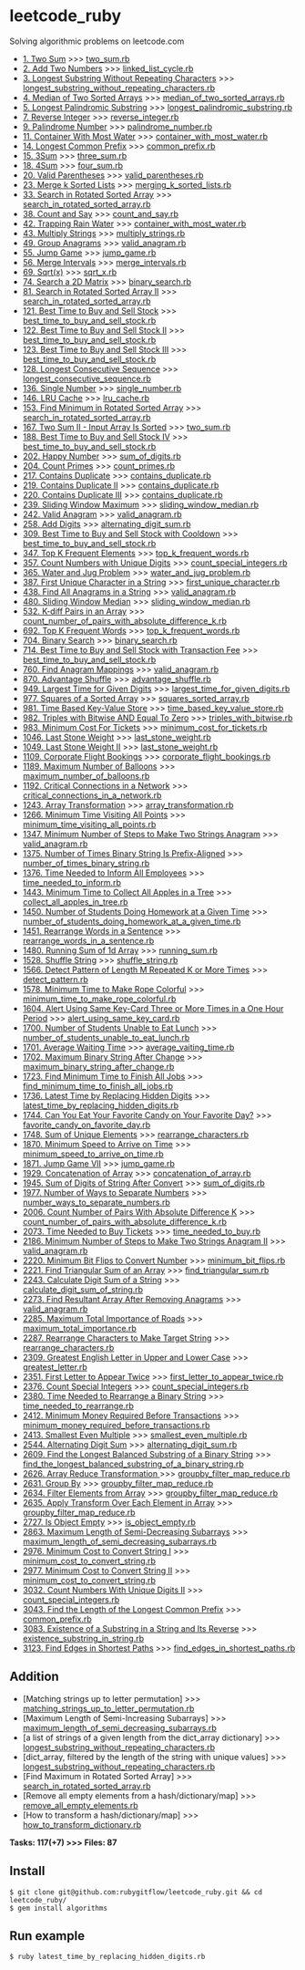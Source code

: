 # leetcode_ruby
Solving algorithmic problems on leetcode.com

- [1. Two Sum](https://leetcode.com/problems/two-sum/) >>> [two_sum.rb](https://github.com/rubygitflow/leetcode_ruby/blob/master/two_sum.rb)
- [2. Add Two Numbers](https://leetcode.com/problems/add-two-numbers/) >>> [linked_list_cycle.rb](https://github.com/rubygitflow/leetcode_ruby/blob/master/linked_list_cycle.rb)
- [3. Longest Substring Without Repeating Characters](https://leetcode.com/problems/longest-substring-without-repeating-characters/) >>> [longest_substring_without_repeating_characters.rb](https://github.com/rubygitflow/leetcode_ruby/blob/master/longest_substring_without_repeating_characters.rb)
- [4. Median of Two Sorted Arrays](https://leetcode.com/problems/median-of-two-sorted-arrays/) >>> [median_of_two_sorted_arrays.rb](https://github.com/rubygitflow/leetcode_ruby/blob/master/median_of_two_sorted_arrays.rb)
- [5. Longest Palindromic Substring](https://leetcode.com/problems/longest-palindromic-substring/) >>> [longest_palindromic_substring.rb](https://github.com/rubygitflow/leetcode_ruby/blob/master/longest_palindromic_substring.rb)
- [7. Reverse Integer](https://leetcode.com/problems/reverse-integer/) >>> [reverse_integer.rb](https://github.com/rubygitflow/leetcode_ruby/blob/master/reverse_integer.rb)
- [9. Palindrome Number](https://leetcode.com/problems/palindrome-number/) >>> [palindrome_number.rb](https://github.com/rubygitflow/leetcode_ruby/blob/master/palindrome_number.rb)
- [11. Container With Most Water](https://leetcode.com/problems/container-with-most-water/) >>> [container_with_most_water.rb](https://github.com/rubygitflow/leetcode_ruby/blob/master/container_with_most_water.rb)
- [14. Longest Common Prefix](https://leetcode.com/problems/longest-common-prefix/) >>> [common_prefix.rb](https://github.com/rubygitflow/leetcode_ruby/blob/master/common_prefix.rb)
- [15. 3Sum](https://leetcode.com/problems/3sum/) >>> [three_sum.rb](https://github.com/rubygitflow/leetcode_ruby/blob/master/three_sum.rb)
- [18. 4Sum](https://leetcode.com/problems/4sum/) >>> [four_sum.rb](https://github.com/rubygitflow/leetcode_ruby/blob/master/four_sum.rb)
- [20. Valid Parentheses](https://leetcode.com/problems/valid-parentheses/) >>> [valid_parentheses.rb](https://github.com/rubygitflow/leetcode_ruby/blob/master/valid_parentheses.rb)
- [23. Merge k Sorted Lists](https://leetcode.com/problems/merge-k-sorted-lists/) >>> [merging_k_sorted_lists.rb](https://github.com/rubygitflow/leetcode_ruby/blob/master/merging_k_sorted_lists.rb)
- [33. Search in Rotated Sorted Array](https://leetcode.com/problems/search-in-rotated-sorted-array/) >>> [search_in_rotated_sorted_array.rb](https://github.com/rubygitflow/leetcode_ruby/blob/master/search_in_rotated_sorted_array.rb)
- [38. Count and Say](https://leetcode.com/problems/count-and-say/) >>> [count_and_say.rb](https://github.com/rubygitflow/leetcode_ruby/blob/master/count_and_say.rb)
- [42. Trapping Rain Water](https://leetcode.com/problems/trapping-rain-water/) >>> [container_with_most_water.rb](https://github.com/rubygitflow/leetcode_ruby/blob/master/container_with_most_water.rb)
- [43. Multiply Strings](https://leetcode.com/problems/multiply-strings/) >>> [multiply_strings.rb](https://github.com/rubygitflow/leetcode_ruby/blob/master/multiply_strings.rb)
- [49. Group Anagrams](https://leetcode.com/problems/group-anagrams/) >>> [valid_anagram.rb](https://github.com/rubygitflow/leetcode_ruby/blob/master/valid_anagram.rb)
- [55. Jump Game](https://leetcode.com/problems/jump-game/) >>> [jump_game.rb](https://github.com/rubygitflow/leetcode_ruby/blob/master/jump_game.rb)
- [56. Merge Intervals](https://leetcode.com/problems/merge-intervals/) >>> [merge_intervals.rb](https://github.com/rubygitflow/leetcode_ruby/blob/master/merge_intervals.rb)
- [69. Sqrt(x)](https://leetcode.com/problems/sqrtx/) >>> [sqrt_x.rb](https://github.com/rubygitflow/leetcode_ruby/blob/master/sqrt_x.rb)
- [74. Search a 2D Matrix](https://leetcode.com/problems/search-a-2d-matrix/) >>> [binary_search.rb](https://github.com/rubygitflow/leetcode_ruby/blob/master/binary_search.rb)
- [81. Search in Rotated Sorted Array II](https://leetcode.com/problems/search-in-rotated-sorted-array-ii/) >>> [search_in_rotated_sorted_array.rb](https://github.com/rubygitflow/leetcode_ruby/blob/master/search_in_rotated_sorted_array.rb)
- [121. Best Time to Buy and Sell Stock](https://leetcode.com/problems/best-time-to-buy-and-sell-stock/) >>> [best_time_to_buy_and_sell_stock.rb](https://github.com/rubygitflow/leetcode_ruby/blob/master/best_time_to_buy_and_sell_stock.rb)
- [122. Best Time to Buy and Sell Stock II](https://leetcode.com/problems/best-time-to-buy-and-sell-stock-ii/) >>> [best_time_to_buy_and_sell_stock.rb](https://github.com/rubygitflow/leetcode_ruby/blob/master/best_time_to_buy_and_sell_stock.rb)
- [123. Best Time to Buy and Sell Stock III](https://leetcode.com/problems/best-time-to-buy-and-sell-stock-iii/) >>> [best_time_to_buy_and_sell_stock.rb](https://github.com/rubygitflow/leetcode_ruby/blob/master/best_time_to_buy_and_sell_stock.rb)
- [128. Longest Consecutive Sequence](https://leetcode.com/problems/longest-consecutive-sequence/) >>> [longest_consecutive_sequence.rb](https://github.com/rubygitflow/leetcode_ruby/blob/master/longest_consecutive_sequence.rb)
- [136. Single Number](https://leetcode.com/problems/single-number/) >>> [single_number.rb](https://github.com/rubygitflow/leetcode_ruby/blob/master/single_number.rb)
- [146. LRU Cache](https://leetcode.com/problems/lru-cache/) >>> [lru_cache.rb](https://github.com/rubygitflow/leetcode_ruby/blob/master/lru_cache.rb)
- [153. Find Minimum in Rotated Sorted Array](https://leetcode.com/problems/find-minimum-in-rotated-sorted-array/) >>> [search_in_rotated_sorted_array.rb](https://github.com/rubygitflow/leetcode_ruby/blob/master/search_in_rotated_sorted_array.rb)
- [167. Two Sum II - Input Array Is Sorted](https://leetcode.com/problems/two-sum-ii-input-array-is-sorted/) >>> [two_sum.rb](https://github.com/rubygitflow/leetcode_ruby/blob/master/two_sum.rb)
- [188. Best Time to Buy and Sell Stock IV](https://leetcode.com/problems/best-time-to-buy-and-sell-stock-iv/) >>> [best_time_to_buy_and_sell_stock.rb](https://github.com/rubygitflow/leetcode_ruby/blob/master/best_time_to_buy_and_sell_stock.rb)
- [202. Happy Number](https://leetcode.com/problems/happy-number/) >>> [sum_of_digits.rb](https://github.com/rubygitflow/leetcode_ruby/blob/master/sum_of_digits.rb)
- [204. Count Primes](https://leetcode.com/problems/count-primes/) >>> [count_primes.rb](https://github.com/rubygitflow/leetcode_ruby/blob/master/count_primes.rb)
- [217. Contains Duplicate](https://leetcode.com/problems/contains-duplicate/) >>> [contains_duplicate.rb](https://github.com/rubygitflow/leetcode_ruby/blob/master/contains_duplicate.rb)
- [219. Contains Duplicate II](https://leetcode.com/problems/contains-duplicate-ii/) >>> [contains_duplicate.rb](https://github.com/rubygitflow/leetcode_ruby/blob/master/contains_duplicate.rb)
- [220. Contains Duplicate III](https://leetcode.com/problems/contains-duplicate-iii/) >>> [contains_duplicate.rb](https://github.com/rubygitflow/leetcode_ruby/blob/master/contains_duplicate.rb)
- [239. Sliding Window Maximum](https://leetcode.com/problems/sliding-window-maximum/) >>> [sliding_window_median.rb](https://github.com/rubygitflow/leetcode_ruby/blob/master/sliding_window_median.rb)
- [242. Valid Anagram](https://leetcode.com/problems/valid-anagram/) >>> [valid_anagram.rb](https://github.com/rubygitflow/leetcode_ruby/blob/master/valid_anagram.rb)
- [258. Add Digits](https://leetcode.com/problems/add-digits/) >>> [alternating_digit_sum.rb](https://github.com/rubygitflow/leetcode_ruby/blob/master/alternating_digit_sum.rb)
- [309. Best Time to Buy and Sell Stock with Cooldown](https://leetcode.com/problems/best-time-to-buy-and-sell-stock-with-cooldown/) >>> [best_time_to_buy_and_sell_stock.rb](https://github.com/rubygitflow/leetcode_ruby/blob/master/best_time_to_buy_and_sell_stock.rb)
- [347. Top K Frequent Elements](https://leetcode.com/problems/top-k-frequent-elements/) >>> [top_k_frequent_words.rb](https://github.com/rubygitflow/leetcode_ruby/blob/master/top_k_frequent_words.rb)
- [357. Count Numbers with Unique Digits](https://leetcode.com/problems/count-numbers-with-unique-digits/) >>> [count_special_integers.rb](https://github.com/rubygitflow/leetcode_ruby/blob/master/count_special_integers.rb)
- [365. Water and Jug Problem](https://leetcode.com/problems/water-and-jug-problem/) >>> [water_and_jug_problem.rb](https://github.com/rubygitflow/leetcode_ruby/blob/master/water_and_jug_problem.rb)
- [387. First Unique Character in a String](https://leetcode.com/problems/first-unique-character-in-a-string/) >>> [first_unique_character.rb](https://github.com/rubygitflow/leetcode_ruby/blob/master/first_unique_character.rb)
- [438. Find All Anagrams in a String](https://leetcode.com/problems/find-all-anagrams-in-a-string/) >>> [valid_anagram.rb](https://github.com/rubygitflow/leetcode_ruby/blob/master/valid_anagram.rb)
- [480. Sliding Window Median](https://leetcode.com/problems/sliding-window-median/) >>> [sliding_window_median.rb](https://github.com/rubygitflow/leetcode_ruby/blob/master/sliding_window_median.rb)
- [532. K-diff Pairs in an Array](https://leetcode.com/problems/k-diff-pairs-in-an-array/) >>> [count_number_of_pairs_with_absolute_difference_k.rb](https://github.com/rubygitflow/leetcode_ruby/blob/master/count_number_of_pairs_with_absolute_difference_k.rb)
- [692. Top K Frequent Words](https://leetcode.com/problems/top-k-frequent-words/) >>> [top_k_frequent_words.rb](https://github.com/rubygitflow/leetcode_ruby/blob/master/top_k_frequent_words.rb)
- [704. Binary Search](https://leetcode.com/problems/binary-search/) >>> [binary_search.rb](https://github.com/rubygitflow/leetcode_ruby/blob/master/binary_search.rb)
- [714. Best Time to Buy and Sell Stock with Transaction Fee](https://leetcode.com/problems/best-time-to-buy-and-sell-stock-with-transaction-fee/) >>> [best_time_to_buy_and_sell_stock.rb](https://github.com/rubygitflow/leetcode_ruby/blob/master/best_time_to_buy_and_sell_stock.rb)
- [760. Find Anagram Mappings](https://leetcode.com/problems/find-anagram-mappings/) >>> [valid_anagram.rb](https://github.com/rubygitflow/leetcode_ruby/blob/master/valid_anagram.rb)
- [870. Advantage Shuffle](https://leetcode.com/problems/advantage-shuffle/) >>> [advantage_shuffle.rb](https://github.com/rubygitflow/leetcode_ruby/blob/master/advantage_shuffle.rb)
- [949. Largest Time for Given Digits](https://leetcode.com/problems/largest-time-for-given-digits/) >>> [largest_time_for_given_digits.rb](https://github.com/rubygitflow/leetcode_ruby/blob/master/largest_time_for_given_digits.rb)
- [977. Squares of a Sorted Array](https://leetcode.com/problems/squares-of-a-sorted-array/) >>> [squares_sorted_array.rb](https://github.com/rubygitflow/leetcode_ruby/blob/master/squares_sorted_array.rb)
- [981. Time Based Key-Value Store](https://leetcode.com/problems/time-based-key-value-store/) >>> [time_based_key_value_store.rb](https://github.com/rubygitflow/leetcode_ruby/blob/master/time_based_key_value_store.rb)
- [982. Triples with Bitwise AND Equal To Zero](https://leetcode.com/problems/triples-with-bitwise-and-equal-to-zero/) >>> [triples_with_bitwise.rb](https://github.com/rubygitflow/leetcode_ruby/blob/master/triples_with_bitwise.rb)
- [983. Minimum Cost For Tickets](https://leetcode.com/problems/minimum-cost-for-tickets/) >>> [minimum_cost_for_tickets.rb](https://github.com/rubygitflow/leetcode_ruby/blob/master/minimum_cost_for_tickets.rb)
- [1046. Last Stone Weight](https://leetcode.com/problems/last-stone-weight/) >>> [last_stone_weight.rb](https://github.com/rubygitflow/leetcode_ruby/blob/master/last_stone_weight.rb)
- [1049. Last Stone Weight II](https://leetcode.com/problems/last-stone-weight-ii/) >>> [last_stone_weight.rb](https://github.com/rubygitflow/leetcode_ruby/blob/master/last_stone_weight.rb)
- [1109. Corporate Flight Bookings](https://leetcode.com/problems/corporate-flight-bookings/) >>> [corporate_flight_bookings.rb](https://github.com/rubygitflow/leetcode_ruby/blob/master/corporate_flight_bookings.rb)
- [1189. Maximum Number of Balloons](https://leetcode.com/problems/maximum-number-of-balloons/) >>> [maximum_number_of_balloons.rb](https://github.com/rubygitflow/leetcode_ruby/blob/master/maximum_number_of_balloons.rb)
- [1192. Critical Connections in a Network](https://leetcode.com/problems/critical-connections-in-a-network/) >>> [critical_connections_in_a_network.rb](https://github.com/rubygitflow/leetcode_ruby/blob/master/critical_connections_in_a_network.rb)
- [1243. Array Transformation](https://leetcode.com/problems/array-transformation/) >>> [array_transformation.rb](https://github.com/rubygitflow/leetcode_ruby/blob/master/array_transformation.rb)
- [1266. Minimum Time Visiting All Points](https://leetcode.com/problems/minimum-time-visiting-all-points/) >>> [minimum_time_visiting_all_points.rb](https://github.com/rubygitflow/leetcode_ruby/blob/master/minimum_time_visiting_all_points.rb)
- [1347. Minimum Number of Steps to Make Two Strings Anagram](https://leetcode.com/problems/minimum-number-of-steps-to-make-two-strings-anagram/) >>> [valid_anagram.rb](https://github.com/rubygitflow/leetcode_ruby/blob/master/valid_anagram.rb)
- [1375. Number of Times Binary String Is Prefix-Aligned](https://leetcode.com/problems/number-of-times-binary-string-is-prefix-aligned/) >>> [number_of_times_binary_string.rb](https://github.com/rubygitflow/leetcode_ruby/blob/master/number_of_times_binary_string.rb)
- [1376. Time Needed to Inform All Employees](https://leetcode.com/problems/time-needed-to-inform-all-employees/) >>> [time_needed_to_inform.rb](https://github.com/rubygitflow/leetcode_ruby/blob/master/time_needed_to_inform.rb)
- [1443. Minimum Time to Collect All Apples in a Tree](https://leetcode.com/problems/minimum-time-to-collect-all-apples-in-a-tree/) >>> [collect_all_apples_in_tree.rb](https://github.com/rubygitflow/leetcode_ruby/blob/master/collect_all_apples_in_tree.rb)
- [1450. Number of Students Doing Homework at a Given Time](https://leetcode.com/problems/number-of-students-doing-homework-at-a-given-time/) >>> [number_of_students_doing_homework_at_a_given_time.rb](https://github.com/rubygitflow/leetcode_ruby/blob/master/number_of_students_doing_homework_at_a_given_time.rb)
- [1451. Rearrange Words in a Sentence](https://leetcode.com/problems/rearrange-words-in-a-sentence/) >>> [rearrange_words_in_a_sentence.rb](https://github.com/rubygitflow/leetcode_ruby/blob/master/rearrange_words_in_a_sentence.rb)
- [1480. Running Sum of 1d Array](https://leetcode.com/problems/running-sum-of-1d-array/) >>> [running_sum.rb](https://github.com/rubygitflow/leetcode_ruby/blob/master/running_sum.rb)
- [1528. Shuffle String](https://leetcode.com/problems/shuffle-string/) >>> [shuffle_string.rb](https://github.com/rubygitflow/leetcode_ruby/blob/master/shuffle_string.rb)
- [1566. Detect Pattern of Length M Repeated K or More Times](https://leetcode.com/problems/detect-pattern-of-length-m-repeated-k-or-more-times/) >>> [detect_pattern.rb](https://github.com/rubygitflow/leetcode_ruby/blob/master/detect_pattern.rb)
- [1578. Minimum Time to Make Rope Colorful](https://leetcode.com/problems/minimum-time-to-make-rope-colorful/) >>> [minimum_time_to_make_rope_colorful.rb](https://github.com/rubygitflow/leetcode_ruby/blob/master/minimum_time_to_make_rope_colorful.rb)
- [1604. Alert Using Same Key-Card Three or More Times in a One Hour Period](https://leetcode.com/problems/alert-using-same-key-card-three-or-more-times-in-a-one-hour-period/) >>> [alert_using_same_key_card.rb](https://github.com/rubygitflow/leetcode_ruby/blob/master/alert_using_same_key_card.rb)
- [1700. Number of Students Unable to Eat Lunch](https://leetcode.com/problems/number-of-students-unable-to-eat-lunch/) >>> [number_of_students_unable_to_eat_lunch.rb](https://github.com/rubygitflow/leetcode_ruby/blob/master/number_of_students_unable_to_eat_lunch.rb)
- [1701. Average Waiting Time](https://leetcode.com/problems/average-waiting-time/) >>> [average_vaiting_time.rb](https://github.com/rubygitflow/leetcode_ruby/blob/master/average_vaiting_time.rb)
- [1702. Maximum Binary String After Change](https://leetcode.com/problems/maximum-binary-string-after-change/) >>> [maximum_binary_string_after_change.rb](https://github.com/rubygitflow/leetcode_ruby/blob/master/maximum_binary_string_after_change.rb)
- [1723. Find Minimum Time to Finish All Jobs](https://leetcode.com/problems/find-minimum-time-to-finish-all-jobs/) >>> [find_minimum_time_to_finish_all_jobs.rb](https://github.com/rubygitflow/leetcode_ruby/blob/master/find_minimum_time_to_finish_all_jobs.rb)
- [1736. Latest Time by Replacing Hidden Digits](https://leetcode.com/problems/latest-time-by-replacing-hidden-digits/) >>> [latest_time_by_replacing_hidden_digits.rb](https://github.com/rubygitflow/leetcode_ruby/blob/master/latest_time_by_replacing_hidden_digits.rb)
- [1744. Can You Eat Your Favorite Candy on Your Favorite Day?](https://leetcode.com/problems/can-you-eat-your-favorite-candy-on-your-favorite-day/) >>> [favorite_candy_on_favorite_day.rb](https://github.com/rubygitflow/leetcode_ruby/blob/master/favorite_candy_on_favorite_day.rb)
- [1748. Sum of Unique Elements](https://leetcode.com/problems/sum-of-unique-elements/) >>> [rearrange_characters.rb](https://github.com/rubygitflow/leetcode_ruby/blob/master/rearrange_characters.rb)
- [1870. Minimum Speed to Arrive on Time](https://leetcode.com/problems/minimum-speed-to-arrive-on-time/) >>> [minimum_speed_to_arrive_on_time.rb](https://github.com/rubygitflow/leetcode_ruby/blob/master/minimum_speed_to_arrive_on_time.rb)
- [1871. Jump Game VII](https://leetcode.com/problems/jump-game-vii/) >>> [jump_game.rb](https://github.com/rubygitflow/leetcode_ruby/blob/master/jump_game.rb)
- [1929. Concatenation of Array](https://leetcode.com/problems/concatenation-of-array/) >>> [concatenation_of_array.rb](https://github.com/rubygitflow/leetcode_ruby/blob/master/concatenation_of_array.rb)
- [1945. Sum of Digits of String After Convert](https://leetcode.com/problems/sum-of-digits-of-string-after-convert/) >>> [sum_of_digits.rb](https://github.com/rubygitflow/leetcode_ruby/blob/master/sum_of_digits.rb)
- [1977. Number of Ways to Separate Numbers](https://leetcode.com/problems/number-of-ways-to-separate-numbers/) >>> [number_ways_to_separate_numbers.rb](https://github.com/rubygitflow/leetcode_ruby/blob/master/number_ways_to_separate_numbers.rb)
- [2006. Count Number of Pairs With Absolute Difference K](https://leetcode.com/problems/count-number-of-pairs-with-absolute-difference-k/) >>> [count_number_of_pairs_with_absolute_difference_k.rb](https://github.com/rubygitflow/leetcode_ruby/blob/master/count_number_of_pairs_with_absolute_difference_k.rb)
- [2073. Time Needed to Buy Tickets](https://leetcode.com/problems/time-needed-to-buy-tickets/) >>> [time_needed_to_buy.rb](https://github.com/rubygitflow/leetcode_ruby/blob/master/time_needed_to_buy.rb)
- [2186. Minimum Number of Steps to Make Two Strings Anagram II](https://leetcode.com/problems/minimum-number-of-steps-to-make-two-strings-anagram-ii/) >>> [valid_anagram.rb](https://github.com/rubygitflow/leetcode_ruby/blob/master/valid_anagram.rb)
- [2220. Minimum Bit Flips to Convert Number](https://leetcode.com/problems/minimum-bit-flips-to-convert-number/) >>> [minimum_bit_flips.rb](https://github.com/rubygitflow/leetcode_ruby/blob/master/minimum_bit_flips.rb)
- [2221. Find Triangular Sum of an Array](https://leetcode.com/problems/find-triangular-sum-of-an-array/) >>> [find_triangular_sum.rb](https://github.com/rubygitflow/leetcode_ruby/blob/master/find_triangular_sum.rb)
- [2243. Calculate Digit Sum of a String](https://leetcode.com/problems/calculate-digit-sum-of-a-string/) >>> [calculate_digit_sum_of_string.rb](https://github.com/rubygitflow/leetcode_ruby/blob/master/calculate_digit_sum_of_string.rb)
- [2273. Find Resultant Array After Removing Anagrams](https://leetcode.com/problems/find-resultant-array-after-removing-anagrams/) >>> [valid_anagram.rb](https://github.com/rubygitflow/leetcode_ruby/blob/master/valid_anagram.rb)
- [2285. Maximum Total Importance of Roads](https://leetcode.com/problems/maximum-total-importance-of-roads/) >>> [maximum_total_importance.rb](https://github.com/rubygitflow/leetcode_ruby/blob/master/maximum_total_importance.rb)
- [2287. Rearrange Characters to Make Target String](https://leetcode.com/problems/rearrange-characters-to-make-target-string/) >>> [rearrange_characters.rb](https://github.com/rubygitflow/leetcode_ruby/blob/master/rearrange_characters.rb)
- [2309. Greatest English Letter in Upper and Lower Case](https://leetcode.com/problems/greatest-english-letter-in-upper-and-lower-case/) >>> [greatest_letter.rb](https://github.com/rubygitflow/leetcode_ruby/blob/master/greatest_letter.rb)
- [2351. First Letter to Appear Twice](https://leetcode.com/problems/first-letter-to-appear-twice/) >>> [first_letter_to_appear_twice.rb](https://github.com/rubygitflow/leetcode_ruby/blob/master/first_letter_to_appear_twice.rb)
- [2376. Count Special Integers](https://leetcode.com/problems/count-special-integers/) >>> [count_special_integers.rb](https://github.com/rubygitflow/leetcode_ruby/blob/master/count_special_integers.rb)
- [2380. Time Needed to Rearrange a Binary String](https://leetcode.com/problems/time-needed-to-rearrange-a-binary-string/) >>> [time_needed_to_rearrange.rb](https://github.com/rubygitflow/leetcode_ruby/blob/master/time_needed_to_rearrange.rb)
- [2412. Minimum Money Required Before Transactions](https://leetcode.com/problems/minimum-money-required-before-transactions/) >>> [minimum_money_required_before_transactions.rb](https://github.com/rubygitflow/leetcode_ruby/blob/master/minimum_money_required_before_transactions.rb)
- [2413. Smallest Even Multiple](https://leetcode.com/problems/smallest-even-multiple/) >>> [smallest_even_multiple.rb](https://github.com/rubygitflow/leetcode_ruby/blob/master/smallest_even_multiple.rb)
- [2544. Alternating Digit Sum](https://leetcode.com/problems/alternating-digit-sum/) >>> [alternating_digit_sum.rb](https://github.com/rubygitflow/leetcode_ruby/blob/master/alternating_digit_sum.rb)
- [2609. Find the Longest Balanced Substring of a Binary String](https://leetcode.com/problems/find-the-longest-balanced-substring-of-a-binary-string/) >>> [find_the_longest_balanced_substring_of_a_binary_string.rb](https://github.com/rubygitflow/leetcode_ruby/blob/master/find_the_longest_balanced_substring_of_a_binary_string.rb)
- [2626. Array Reduce Transformation ](https://leetcode.com/problems/array-reduce-transformation/) >>> [groupby_filter_map_reduce.rb](https://github.com/rubygitflow/leetcode_ruby/blob/master/groupby_filter_map_reduce.rb)
- [2631. Group By](https://leetcode.com/problems/group-by/) >>> [groupby_filter_map_reduce.rb](https://github.com/rubygitflow/leetcode_ruby/blob/master/groupby_filter_map_reduce.rb)
- [2634. Filter Elements from Array](https://leetcode.com/problems/filter-elements-from-array/) >>> [groupby_filter_map_reduce.rb](https://github.com/rubygitflow/leetcode_ruby/blob/master/groupby_filter_map_reduce.rb)
- [2635. Apply Transform Over Each Element in Array](https://leetcode.com/problems/apply-transform-over-each-element-in-array/) >>> [groupby_filter_map_reduce.rb](https://github.com/rubygitflow/leetcode_ruby/blob/master/groupby_filter_map_reduce.rb)
- [2727. Is Object Empty](https://leetcode.com/problems/is-object-empty/) >>> [is_object_empty.rb](https://github.com/rubygitflow/leetcode_ruby/blob/master/is_object_empty.rb)
- [2863. Maximum Length of Semi-Decreasing Subarrays](https://leetcode.com/problems/maximum-length-of-semi-decreasing-subarrays/) >>> [maximum_length_of_semi_decreasing_subarrays.rb](https://github.com/rubygitflow/leetcode_ruby/blob/master/maximum_length_of_semi_decreasing_subarrays.rb)
- [2976. Minimum Cost to Convert String I](https://leetcode.com/problems/minimum-cost-to-convert-string-i/) >>> [minimum_cost_to_convert_string.rb](https://github.com/rubygitflow/leetcode_ruby/blob/master/minimum_cost_to_convert_string.rb)
- [2977. Minimum Cost to Convert String II](https://leetcode.com/problems/minimum-cost-to-convert-string-ii/) >>> [minimum_cost_to_convert_string.rb](https://github.com/rubygitflow/leetcode_ruby/blob/master/minimum_cost_to_convert_string.rb)
- [3032. Count Numbers With Unique Digits II](https://leetcode.com/problems/count-numbers-with-unique-digits-ii/) >>> [count_special_integers.rb](https://github.com/rubygitflow/leetcode_ruby/blob/master/count_special_integers.rb)
- [3043. Find the Length of the Longest Common Prefix](https://leetcode.com/problems/find-the-length-of-the-longest-common-prefix/) >>> [common_prefix.rb](https://github.com/rubygitflow/leetcode_ruby/blob/master/common_prefix.rb)
- [3083. Existence of a Substring in a String and Its Reverse](https://leetcode.com/problems/existence-of-a-substring-in-a-string-and-its-reverse/) >>> [existence_substring_in_string.rb](https://github.com/rubygitflow/leetcode_ruby/blob/master/existence_substring_in_string.rb)
- [3123. Find Edges in Shortest Paths](https://leetcode.com/problems/find-edges-in-shortest-paths/) >>> [find_edges_in_shortest_paths.rb](https://github.com/rubygitflow/leetcode_ruby/blob/master/find_edges_in_shortest_paths.rb)

## Addition
- [Matching strings up to letter permutation] >>> [matching_strings_up_to_letter_permutation.rb](https://github.com/rubygitflow/leetcode_ruby/blob/master/matching_strings_up_to_letter_permutation.rb)
- [Maximum Length of Semi-Increasing Subarrays] >>> [maximum_length_of_semi_decreasing_subarrays.rb](https://github.com/rubygitflow/leetcode_ruby/blob/master/maximum_length_of_semi_decreasing_subarrays.rb)
- [a list of strings of a given length from the dict_array dictionary] >>> [longest_substring_without_repeating_characters.rb](https://github.com/rubygitflow/leetcode_ruby/blob/master/longest_substring_without_repeating_characters.rb)
- [dict_array, filtered by the length of the string with unique values] >>> [longest_substring_without_repeating_characters.rb](https://github.com/rubygitflow/leetcode_ruby/blob/master/longest_substring_without_repeating_characters.rb)
- [Find Maximum in Rotated Sorted Array] >>> [search_in_rotated_sorted_array.rb](https://github.com/rubygitflow/leetcode_ruby/blob/master/search_in_rotated_sorted_array.rb)
- [Remove all empty elements from a hash/dictionary/map] >>> [remove_all_empty_elements.rb](https://github.com/rubygitflow/leetcode_ruby/blob/master/remove_all_empty_elements.rb)
- [How to transform a hash/dictionary/map] >>> [how_to_transform_dictionary.rb](https://github.com/rubygitflow/leetcode_ruby/blob/master/how_to_transform_dictionary.rb)

**Tasks: 117(+7)  >>> Files: 87**

## Install
```shell
$ git clone git@github.com:rubygitflow/leetcode_ruby.git && cd leetcode_ruby/
$ gem install algorithms
```

## Run example
```shell
$ ruby latest_time_by_replacing_hidden_digits.rb
```
